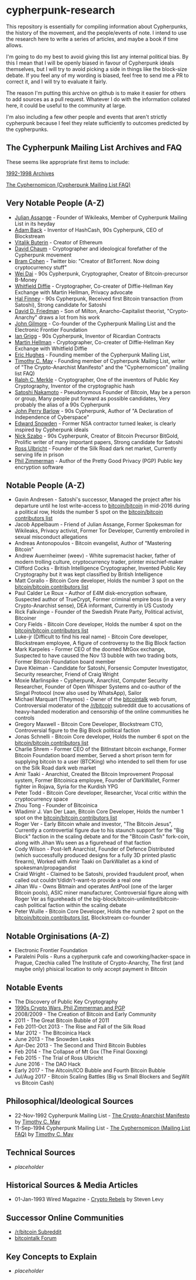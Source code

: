 # cypherpunk-research
This repository is essentially for compiling information about Cypherpunks, the history of the movement, and the people/events of note. I intend to use the research here to write a series of articles, and maybe a book if time allows.

I'm going to do my best to avoid giving this list any internal political bias. By this I mean that I will be openly biased in favour of Cypherpunk ideals themselves, but I will try to avoid picking a side in things like the block-size debate. If you feel any of my wording is biased, feel free to send me a PR to correct it, and I will try to evaluate it fairly.

The reason I'm putting this archive on github is to make it easier for others to add sources as a pull request. Whatever I do with the information collated here, it could be useful to the community at large.

I'm also including a few other people and events that aren't strictly cypherpunk because I feel they relate sufficiently to outcomes predicted by the cypherpunks.

## The Cypherpunk Mailing List Archives and FAQ

These seems like appropriate first items to include:

[1992-1998 Archives](https://github.com/Famicoman/cypherpunks-mailing-list-archives/tree/master/cryptome.org)

[The Cyphernomicon (Cypherpunk Mailing List FAQ)](https://www.cypherpunks.to/faq/cyphernomicron/cyphernomicon.html)

## Very Notable People (A-Z)

* [Julian Assange](people/julian_assange.md) - Founder of Wikileaks, Member of Cypherpunk Mailing List in its heyday
* [Adam Back](people/adam_back.md) - Inventor of HashCash, 90s Cypherpunk, CEO of Blockstream
* [Vitalik Buterin](people/vitalik_buterin.md) - Creator of Ethereum
* [David Chaum](people/david_chaum.md) - Cryptographer and ideological forefather of the Cypherpunk movement
* [Bram Cohen](people/bram_cohen.md) - Twitter bio: "Creator of BitTorrent. Now doing cryptocurrency stuff"
* [Wei Dai](people/wei_dai.md) - 90s Cypherpunk, Cryptographer, Creator of Bitcoin-precursor B-Money
* [Whitfield Diffie](people/whitfield_diffie.md) - Cryptographer, Co-creater of Diffie-Hellman Key Exchange with Martin Hellman, Privacy advocate
* [Hal Finney](people/hal_finney.md) - 90s Cypherpunk, Received first Bitcoin transaction (from Satoshi), Strong candidate for Satoshi
* [David D. Friedman](people/david_d_friedman.md) - Son of Milton, Anarcho-Capitalist theorist, "Crypto-Anarchy" draws a lot from his work
* [John Gilmore](people/john_gilmore.md) - Co-founder of the Cypherpunk Mailing List and the Electronic Frontier Foundation
* [Ian Grigg](people/ian_grigg.md) - 90s Cypherpunk, Inventor of Ricardian Contracts
* [Martin Hellman](people/martin_hellman.md) - Cryptographer, Co-creater of Diffie-Hellman Key Exchange with Whitfield Diffie
* [Eric Hughes](people/eric_hughes.md) - Founding member of the Cypherpunk Mailing List,
* [Timothy C. May](people/timothy_c_may.md) - Founding member of Cypherpunk Mailing List, writer of "The Crypto-Anarchist Manifesto" and the "Cyphernomicon" (mailing list FAQ)
* [Ralph C. Merkle](people/ralph_c_merkle.md) - Cryptographer, One of the inventors of Public Key Cryptography, Inventor of the cryptographic hash
* [Satoshi Nakamoto](people/satoshi_nakamoto.md) - Pseudonymous Founder of Bitcoin, May be a person or group, Many people put forward as possible candidates, Very probably the alias of a 90s Cypherpunk
* [John Perry Barlow](people/john_perry_barlow.md) - 90s Cypherpunk, Author of "A Declaration of Independence of Cyberspace"
* [Edward Snowden](people/edward_snowden.md) - Former NSA contractor turned leaker, is clearly inspired by Cypherpunk ideals
* [Nick Szabo](people/nick_szabo.md) - 90s Cypherpunk, Creator of Bitcoin Precursor BitGold, Prolific writer of many important papers, Strong candidate for Satoshi
* [Ross Ulbricht](people/ross_ulbricht.md) - Founder of the Silk Road dark net market, Currently serving life in prison
* [Phil Zimmerman](people/phil_zimmerman.md) - Author of the Pretty Good Privacy (PGP) Public key encryption software

## Notable People (A-Z)

* Gavin Andresen - Satoshi's successor, Managed the project after his departure until he lost write-access to [bitcoin/bitcoin](https://github.com/bitcoin/bitcoin) in mid-2016 during a political row, Holds the number 5 spot on the [bitcoin/bitcoin contributors list](https://github.com/bitcoin/bitcoin/graphs/contributors)
* Jacob Appelbaum - Friend of Julian Assange, Former Spokesman for Wikileaks, Privacy activist, Former Tor Developer, Currently embroiled in sexual misconduct allegations
* Andreas Antonopoulos - Bitcoin evangelist, Author of "Mastering Bitcoin"
* Andrew Auernheimer (weev) - White supremacist hacker, father of modern trolling culture, cryptocurrency trader, printer mischief-maker
* Clifford Cocks - British Intelligence Cryptographer, Invented Public Key Cryptography but it was kept classified by British Intelligence
* Matt Corallo - Bitcoin Core developer, Holds the number 3 spot on the [bitcoin/bitcoin contributors list](https://github.com/bitcoin/bitcoin/graphs/contributors)
* Paul Calder Le Roux - Author of E4M disk-encryption software, Suspected author of TrueCrypt, Former criminal empire boss (in a very Crypto-Anarchist sense), DEA informant, Currently in US Custody
* Rick Falkvinge - Founder of the Swedish Pirate Party, Political activist, Bitcoiner
* Cory Fields - Bitcoin Core developer, Holds the number 4 spot on the [bitcoin/bitcoin contributors list](https://github.com/bitcoin/bitcoin/graphs/contributors)
* Luke-jr (Difficult to find his real name) - Bitcoin Core developer, Blockstream employee, A figure of controversy to the Big Block faction
* Mark Karpeles - Former CEO of the doomed MtGox exchange, Suspected to have caused the Nov 13 bubble with two trading bots, Former Bitcoin Foundation board member
* Dave Kleiman - Candidate for Satoshi, Forsensic Computer Investigator, Security researcher, Friend of Craig Wright
* Moxie Marlinspike - Cypherpunk, Anarchist, Computer Security Researcher, Founder of Open Whisper Systems and co-author of the Singal Protocol (now also used by WhatsApp), Sailor
* Michael Marquart (Theymos) - Owner of the [bitcointalk](https://bitcointalk.org/) web forum, Controversial moderator of the [/r/bitcoin](https://www.reddit.com/r/Bitcoin/) subreddit due to accusations of heavy-handed moderation and censorship of the online communities he controls
* Gregory Maxwell - Bitcoin Core Developer, Blockstream CTO, Controversial figure to the Big Block political faction
* Jonas Schnelli - Bitcoin Core developer, Holds the number 6 spot on the [bitcoin/bitcoin contributors list](https://github.com/bitcoin/bitcoin/graphs/contributors)
* Charlie Shrem - Former CEO of the BitInstant bitcoin exchange, Former Bitcoin Foundation board member, Served a short prison term for supplying bitcoin to a user (BTCKing) who intended to sell them for use on the Silk Road dark web market
* Amir Taaki - Anarchist, Created the Bitcoin Improvement Proposal system, Former Bitcoinica employee, Founder of DarkWallet, Former fighter in Rojava, Syria for the Kurdish YPG
* Peter Todd - Bitcoin Core developer, Researcher, Vocal critic within the cryptocurrency space
* Zhou Tong - Founder of Bitcoinica
* Wladimir J. Van Der Laan, Bitcoin Core Developer, Holds the number 1 spot on the [bitcoin/bitcoin contributors list](https://github.com/bitcoin/bitcoin/graphs/contributors)
* Roger Ver - Early Bitcoin whale and investor, "The Bitcoin Jesus", Currently a controvertial figure due to his staunch support for the "Big Block" faction in the scaling debate and for the "Bitcoin Cash" fork-coin, along with Jihan Wu seen as a figurehead of that faction
* Cody Wilson - Post-left Anarchist, Founder of Defence Distributed (which successfully produced designs for a fully 3D printed plastic firearm), Worked with Amir Taaki on DarkWallet as a kind of spokesman/propagandist
* Craid Wright - Claimed to be Satoshi, provided fraudulent proof, when called out couldn't/didn't-want-to provide a real one
* Jihan Wu - Owns Bitmain and operates AntPool (one of the larger Bitcoin pools), ASIC miner manufacturer, Controversial figure along with Roger Ver as figureheads of the big-block/bitcoin-unlimited/bitcoin-cash political faction within the scaling debate
* Peter Wuille - Bitcoin Core Developer, Holds the number 2 spot on the [bitcoin/bitcoin contributors list](https://github.com/bitcoin/bitcoin/graphs/contributors), Blockstream co-founder

## Notable Orginisations (A-Z)

* Electronic Frontier Foundation
* Paralelni Polis - Runs a cypherpunk cafe and coworking/hacker-space in Prague, Czechia called The Institute of Crypto-Anarchy, The first (and maybe only) phisical location to only accept payment in Bitcoin

## Notable Events

* The Discovery of Public Key Cryptography
* [1990s Crypto Wars, Phil Zimmerman and PGP](events/90s_crypto_wars.md)
* 2008/2009 - The Creation of Bitcoin and Early Community
* 2011 - The Great Bitcoin Bubble of 2011
* Feb 2011-Oct 2013 - The Rise and Fall of the Silk Road
* Mar 2012 - The Bitcoinica Hack
* June 2013 - The Snowden Leaks
* Apr-Dec 2013 - The Second and Third Bitcoin Bubbles
* Feb 2014 - The Collapse of Mt Gox (The Final Goxxing)
* Feb 2015 - The Trial of Ross Ulbricht
* June 2016 - The DAO Hack
* Early 2017 - The Altcoin/ICO Bubble and Fourth Bitcoin Bubble
* Jul/Aug 2017 - Bitcoin Scaling Battles (Big vs Small Blockers and SegWit vs Bitcoin Cash)

## Philosophical/Ideological Sources

* 22-Nov-1992 Cypherpunk Mailing List - [The Crypto-Anarchist Manifesto](https://www.activism.net/cypherpunk/crypto-anarchy.html) by [Timothy C. May](people/timothy_c_may.md)
* 11-Sep-1994 Cypherpunk Mailing List - [The Cyphernomicon (Mailing List FAQ)](https://www.cypherpunks.to/faq/cyphernomicron/cyphernomicon.html) by [Timothy C. May](people/timothy_c_may.md)

## Technical Sources

* _placeholder_

## Historical Sources & Media Articles

* 01-Jan-1993 Wired Magazine - [Crypto Rebels](https://www.wired.com/1993/02/crypto-rebels/) by Steven Levy

## Successor Online Communities

* [/r/bitcoin Subreddit](https://www.reddit.com/r/Bitcoin/)
* [bitcointalk Forum](https://bitcointalk.org/)

## Key Concepts to Explain

* _placeholder_


